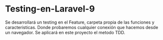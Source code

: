 # Testing-en-Laravel-9
Se desarrollará un testing en el Feature, carpeta propia de las funciones y caracteristicas.  Donde probaremos cualquier conexión que hacemos desde un navegador. Se aplicará en este proyecto el metodo TDD.
